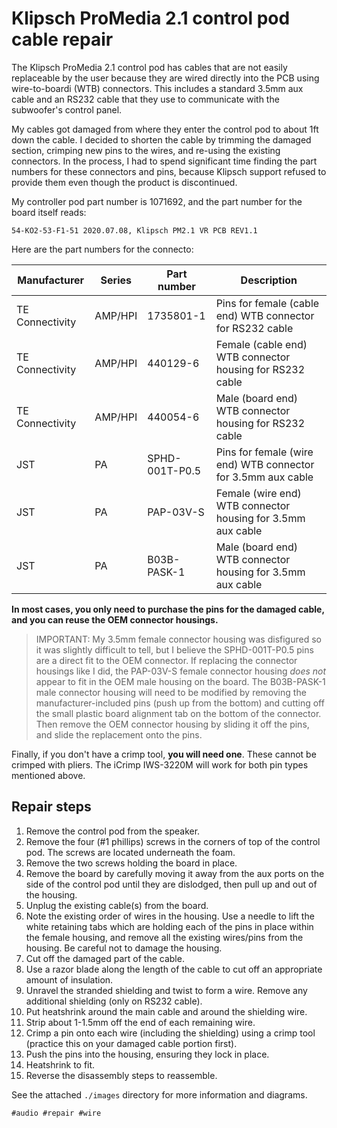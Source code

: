 # Klipsch ProMedia 2.1 control pod cable repair

The Klipsch ProMedia 2.1 control pod has cables that are not easily replaceable
by the user because they are wired directly into the PCB using wire-to-boardi
(WTB) connectors. This includes a standard 3.5mm aux cable and an RS232 cable
that they use to communicate with the subwoofer's control panel.

My cables got damaged from where they enter the control pod to about 1ft down
the cable. I decided to shorten the cable by trimming the damaged section,
crimping new pins to the wires, and re-using the existing connectors. In the
process, I had to spend significant time finding the part numbers for these
connectors and pins, because Klipsch support refused to provide them even
though the product is discontinued.

My controller pod part number is 1071692, and the part number for the board itself reads:

```text
54-KO2-53-F1-51 2020.07.08, Klipsch PM2.1 VR PCB REV1.1
```

Here are the part numbers for the connecto:

| Manufacturer    | Series  | Part number    | Description                                                  |
|-----------------|---------|----------------|--------------------------------------------------------------|
| TE Connectivity | AMP/HPI | 1735801-1      | Pins for female (cable end) WTB connector for RS232 cable    |
| TE Connectivity | AMP/HPI | 440129-6       | Female (cable end) WTB connector housing for RS232 cable     |
| TE Connectivity | AMP/HPI | 440054-6       | Male (board end) WTB connector housing for RS232 cable       |
| JST             | PA      | SPHD-001T-P0.5 | Pins for female (wire end) WTB connector for 3.5mm aux cable |
| JST             | PA      | PAP-03V-S      | Female (wire end) WTB connector housing for 3.5mm aux cable  |
| JST             | PA      | B03B-PASK-1    | Male (board end) WTB connector housing for 3.5mm aux cable   |

**In most cases, you only need to purchase the pins for the damaged cable, and
you can reuse the OEM connector housings.**

> IMPORTANT: My 3.5mm female connector housing was disfigured so it was
> slightly difficult to tell, but I believe the SPHD-001T-P0.5 pins are a direct
> fit to the OEM connector. If replacing the connector housings like I did, the
> PAP-03V-S female connector housing *does not* appear to fit in the OEM male
> housing on the board. The B03B-PASK-1 male connector housing will need to be
> modified by removing the manufacturer-included pins (push up from the bottom)
> and cutting off the small plastic board alignment tab on the bottom of the
> connector. Then remove the OEM connector housing by sliding it off the pins,
> and slide the replacement onto the pins.

Finally, if you don't have a crimp tool, **you will need one**. These cannot be
crimped with pliers. The iCrimp IWS-3220M will work for both pin types
mentioned above.

## Repair steps

1.  Remove the control pod from the speaker.
2.  Remove the four (#1 phillips) screws in the corners of top of the control
    pod. The screws are located underneath the foam.
3.  Remove the two screws holding the board in place.
4.  Remove the board by carefully moving it away from the aux ports on the side
    of the control pod until they are dislodged, then pull up and out of the
    housing.
5.  Unplug the existing cable(s) from the board.
6.  Note the existing order of wires in the housing. Use a needle to lift the
    white retaining tabs which are holding each of the pins in place within the
    female housing, and remove all the existing wires/pins from the housing. Be
    careful not to damage the housing.
7.  Cut off the damaged part of the cable.
8.  Use a razor blade along the length of the cable to cut off an appropriate
    amount of insulation.
9.  Unravel the stranded shielding and twist to form a wire. Remove any
    additional shielding (only on RS232 cable).
10. Put heatshrink around the main cable and around the shielding wire.
11. Strip about 1-1.5mm off the end of each remaining wire.
12. Crimp a pin onto each wire (including the shielding) using a crimp tool
    (practice this on your damaged cable portion first).
13. Push the pins into the housing, ensuring they lock in place.
14. Heatshrink to fit.
15. Reverse the disassembly steps to reassemble.

See the attached `./images` directory for more information and diagrams.

    #audio #repair #wire

